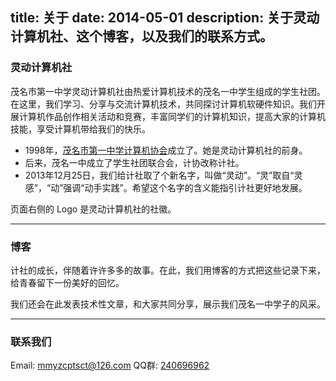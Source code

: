 title: 关于
date: 2014-05-01
description: 关于灵动计算机社、这个博客，以及我们的联系方式。
---

### 灵动计算机社

茂名市第一中学灵动计算机社由热爱计算机技术的茂名一中学生组成的学生社团。在这里，我们学习、分享与交流计算机技术，共同探讨计算机软硬件知识。我们开展计算机作品创作相关活动和竞赛，丰富同学们的计算机知识，提高大家的计算机技能，享受计算机带给我们的快乐。

* 1998年，[茂名市第一中学计算机协会](http://mmyzjixie.blog.163.com/)成立了。她是灵动计算机社的前身。
* 后来，茂名一中成立了学生社团联合会，计协改称计社。
* 2013年12月25日，我们给计社取了个新名字，叫做“灵动”。“灵”取自“灵感”，“动”强调“动手实践”。希望这个名字的含义能指引计社更好地发展。

页面右侧的 Logo 是灵动计算机社的社徽。

-----

### 博客

计社的成长，伴随着许许多多的故事。在此，我们用博客的方式把这些记录下来，给青春留下一份美好的回忆。

我们还会在此发表技术性文章，和大家共同分享，展示我们茂名一中学子的风采。

-----

### 联系我们

Email: <mmyzcptsct@126.com>
QQ群: [240696962](http://shang.qq.com/wpa/qunwpa?idkey=e365083a81eab47f1c53bfb6841ba8f926bad68e84b154c3252e42df5be72486)